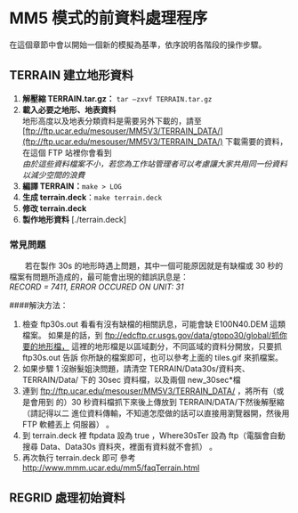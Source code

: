 # MM5 模式的前資料處理程序

在這個章節中會以開始一個新的模擬為基準，依序說明各階段的操作步驟。

## TERRAIN 建立地形資料
1.  **解壓縮 TERRAIN.tar.gz：** ```tar –zxvf TERRAIN.tar.gz```
2.  **載入必要之地形、地表資料**<br>
地形高度以及地表分類資料是需要另外下載的，請至 [ftp://ftp.ucar.edu/mesouser/MM5V3/TERRAIN_DATA/](ftp://ftp.ucar.edu/mesouser/MM5V3/TERRAIN_DATA/) 下載需要的資料，在這個 FTP 站裡你會看到 <br>
*由於這些資料檔案不小，若您為工作站管理者可以考慮讓大家共用同一份資料以減少空間的浪費*
3.  **編譯 TERRAIN：**```make > LOG```
4. **生成 terrain.deck**：```make terrain.deck```
5. **修改 terrain.deck**
6. **製作地形資料** [./terrain.deck]

### 常見問題
　　若在製作 30s 的地形時遇上問題，其中一個可能原因就是有缺檔或 30 秒的檔案有問題所造成的，最可能會出現的錯誤訊息是：<br>
*RECORD =     7411,   ERROR OCCURED ON UNIT:   31*

####解決方法：
1. 檢查 ftp30s.out 看看有沒有缺檔的相關訊息，可能會缺 E100N40.DEM 這類檔案。
如果是的話，到 ftp://edcftp.cr.usgs.gov/data/gtopo30/global/抓你要的地形檔，
這裡的地形檔是以區域劃分，不同區域的資料分開放，只要抓 ftp30s.out 告訴
你所缺的檔案即可，也可以參考上面的 tiles.gif 來抓檔案。
2. 如果步驟 1 沒辦髮姐決問題，請清空  TERRAIN/Data30s/資料夾、 TERRAIN/Data/
下的 30sec 資料檔，以及兩個 new_30sec*檔
3. 連到 ftp://ftp.ucar.edu/mesouser/MM5V3/TERRAIN_DATA/ ，將所有（或是會用到
的）30 秒資料檔抓下來後上傳放到 TERRAIN/DATA/下然後解壓縮（請記得以二
進位資料傳輸，不知道怎麼做的話可以直接用瀏覽器開，然後用 FTP 軟體丟上
伺服器） 。
4. 到 terrain.deck 裡 ftpdata 設為 true  ，Where30sTer 設為 ftp（電腦會自動搜尋
Data、Data30s 資料夾，裡面有資料就不會抓） 。
5.  再次執行 terrain.deck 即可
參考  http://www.mmm.ucar.edu/mm5/faqTerrain.html

## REGRID 處理初始資料